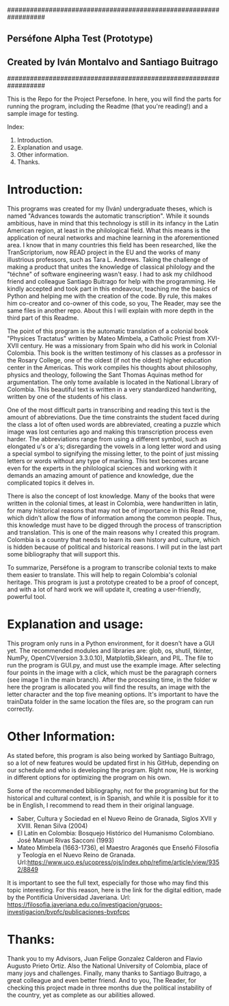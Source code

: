 ##################################################################
##                 Perséfone Alpha Test (Prototype)             ##
##            Created by Iván Montalvo and Santiago Buitrago    ##
##################################################################

This is the Repo for the Project Persefone. In here, you will find the parts for running the program,
including the Readme (that you're reading!) and a sample image for testing.

Index:
1. Introduction.
2. Explanation and usage.
3. Other information.
4. Thanks.


# Introduction:

  This programs was created for my (Iván) undergraduate theses, which is named "Advances towards the automatic transcription".
  While it sounds ambitious, have in mind that this technology is still in its infancy in the Latin American region, at least
  in the philological field. What this means is the application of neural networks and machine learning in the aforementioned
  area. I know that in many countries this field has been researched, like the TranScriptorium, now READ project in the EU and
  the works of many illustrious professors, such as Tara L. Andrews. Taking the challenge of making a product that unites the
  knowledge of classical philology and the "téchne" of software engineering wasn't easy. I had to ask my childhood friend and 
  colleague Santiago Buitrago for help with the programming. He kindly accepted and took part in this endeavour, teaching me the 
  basics of Python and helping me with the creation of the code. By rule, this makes him co-creator and co-owner of this code, 
  so you, The Reader, may see the same files in another repo. About this I will explain with more depth in the 
  third part of this Readme.
  
  The point of this program is the automatic translation of a colonial book "Physices Tractatus" written by Mateo Mimbela, a
  Catholic Priest from XVI-XVII century. He was a missionary from Spain who did his work in Colonial Colombia. This book is the
  written testimony of his classes as a professor in the Rosary College, one of the oldest (if not the oldest) higher education
  center in the Americas. This work compiles his thoughts about philosophy, physics and theology, following the Sant Thomas 
  Aquinas method for argumentation. The only tome available is located in the National Library of Colombia. This beautiful 
  text is written in a very standardized handwriting, written by one of the students of his class.
  
  One of the most difficult parts in transcribing and reading this text is the amount of abbreviations. Due the time constraints 
  the student faced during the class a lot of often used words are abbreviated, creating a puzzle which image was lost centuries 
  ago and making this transcription process even harder. The abbreviations range from using a different symbol, such as 
  elongated u's or a's; disregarding the vowels in a long letter word and using a special symbol to signifying the missing
  letter, to the point of just missing letters or words without any type of marking. This text becomes arcane even for the
  experts in the philological sciences and working with it demands an amazing amount of patience and knowledge, due the
  complicated topics it delves in. 
 
 There is also the concept of lost knowledge. Many of the books that were written in the colonial times, at least in Colombia,
 were handwritten in latin, for many historical reasons that may not be of importance in this Read me, which didn't allow the 
 flow of information among the common people. Thus, this knowledge must have to be digged through the process of transcription
 and translation. This is one of the main reasons why I created this program. Colombia is a country that needs to learn its own
 history and culture, which is hidden because of political and historical reasons. I will put in the last part some bibliography
 that will support this.
 
 To summarize, Perséfone is a program to transcribe colonial texts to make them easier to translate. This will help to regain
 Colombia's colonial heritage. This program is just a prototype created to be a proof of concept, and with a lot of hard work
 we will update it, creating a user-friendly, powerful tool.
 
 
# Explanation and usage:

  This program only runs in a Python environment, for it doesn't have a GUI yet. The recommended modules and libraries are: 
  glob, os, shutil, tkinter, NumPy, OpenCV(version 3.3.0.10), Matplotlib,Sklearn, and PIL. The file to run the program
  is GUI.py, and must use the example image. After selecting four points in the image with a click, which must be 
  the paragraph corners (see image 1 in the main branch). After the processing time, in the folder w
  here the program is allocated you will find the results, an image with the letter character and the top five meaning options. 
  It's important to have the trainData folder in the same location the files are, so the program can run correctly.


# Other Information:
  
  As stated before, this program is also being worked by Santiago Buitrago, so a lot of new features would be updated first in
  his GitHub, depending on our schedule and who is developing the program. Right now, He is working in different options for
  optimizing the program on his own.
  
  Some of the recommended bibliography, not for the programing but for the historical and cultural context, is in Spanish, and
  while it is possible for it to be in English, I recommend to read them in their original language.
   * Saber, Cultura y Sociedad en el Nuevo Reino de Granada, Siglos XVII y XVIII. Renan Silva (2004)
   * El Latín en Colombia: Bosquejo Histórico del Humanismo Colombiano. José Manuel Rivas Sacconi (1993)
   * Mateo Mimbela (1663-1736), el Maestro Aragonés que Enseñó Filosofía y Teología en el Nuevo Reino de Granada.
   Url:https://www.uco.es/ucopress/ojs/index.php/refime/article/view/9352/8849
   
   It is important to see the full text, especially for those who may find this topic interesting. For this reason, here is the
   link for the digital edition, made by the Pontificia Universidad Javeriana. 
   Url: https://filosofia.javeriana.edu.co/investigacion/grupos-investigacion/bvpfc/publicaciones-bvpfcpc


# Thanks:
   
  Thank you to my Advisors, Juan Felipe Gonzalez Calderon and Flavio Augusto Prieto Ortiz. Also the National University of
  Colombia, place of many joys and challenges. Finally, many thanks to Santiago Buitrago, a great colleague and even better
  friend. And to you, The Reader, for checking this project made in three months due the political instability of the country,
  yet as complete as our abilities allowed. 
